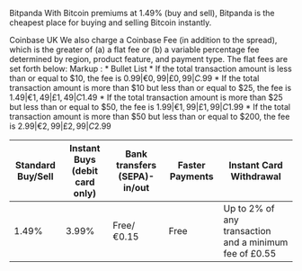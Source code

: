 Bitpanda
With Bitcoin premiums at 1.49% (buy and sell), Bitpanda is the cheapest place for buying and selling Bitcoin instantly.

Coinbase UK
We also charge a Coinbase Fee (in addition to the spread), which is the greater of (a) a flat fee or (b) a variable percentage fee determined by region, product feature, and payment type. The flat fees are set forth below:
Markup : * Bullet List
	* If the total transaction amount is less than or equal to $10, the fee is $0.99 | €0,99 | £0,99 | C$.99
	* If the total transaction amount is more than $10 but less than or equal to $25, the fee is $1.49 | €1,49 | £1,49 | C$1.49
	* If the total transaction amount is more than $25 but less than or equal to $50, the fee is $1.99 | €1,99 | £1,99 | C$1.99
	* If the total transaction amount is more than $50 but less than or equal to $200, the fee is $2.99 | €2,99 | £2,99 | C$2.99

Standard Buy/Sell| Instant Buys (debit card only) | Bank transfers (SEPA)- in/out | Faster Payments | Instant Card Withdrawal
--- | --- | --- | --- |--- 
1.49%| 3.99% | Free/ €0.15 | Free | Up to 2% of any transaction and a minimum fee of £0.55